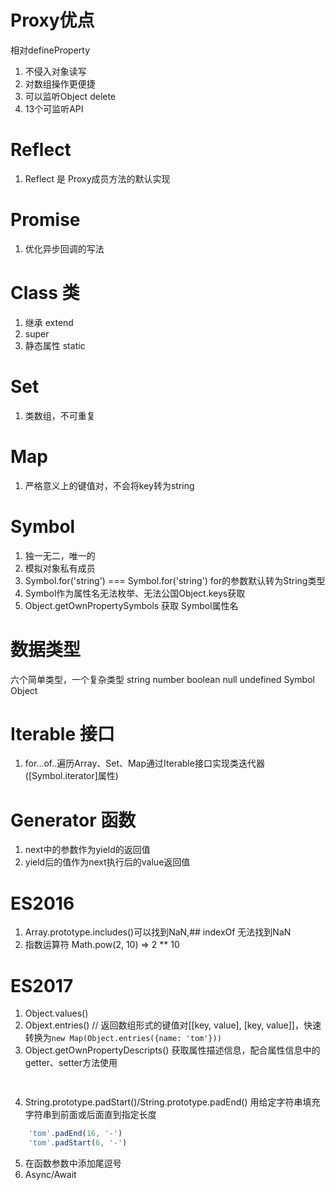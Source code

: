 <!--
 * @Author       : ganbowen
 * @Date         : 2021-09-10 21:23:00
 * @LastEditors  : ganbowen
 * @LastEditTime : 2021-09-11 10:10:44
 * @Descripttion : 
-->
# Proxy优点
相对defineProperty
1. 不侵入对象读写
2. 对数组操作更便捷
3. 可以监听Object delete
4. 13个可监听API

# Reflect
1. Reflect 是 Proxy成员方法的默认实现

# Promise
1. 优化异步回调的写法

# Class 类
1. 继承 extend
2. super
3. 静态属性 static

# Set
1. 类数组，不可重复

# Map
1. 严格意义上的键值对，不会将key转为string

# Symbol
1. 独一无二，唯一的
2. 模拟对象私有成员
3. Symbol.for('string') === Symbol.for('string') for的参数默认转为String类型
4. Symbol作为属性名无法枚举、无法公国Object.keys获取
5. Object.getOwnPropertySymbols 获取 Symbol属性名
# 数据类型 
六个简单类型，一个复杂类型
string number boolean null undefined Symbol Object

# Iterable 接口
1. for...of..遍历Array、Set、Map通过Iterable接口实现类迭代器([Symbol.iterator]属性)

# Generator 函数
1. next中的参数作为yield的返回值
2. yield后的值作为next执行后的value返回值

# ES2016
1. Array.prototype.includes()可以找到NaN,## indexOf 无法找到NaN
2. 指数运算符 Math.pow(2, 10) => 2 ** 10

# ES2017
1. Object.values()
2. Objext.entries() // 返回数组形式的键值对[[key, value], [key, value]]，快速转换为`new Map(Object.entries({name: 'tom'}))`
3. Object.getOwnPropertyDescripts() 获取属性描述信息，配合属性信息中的getter、setter方法使用
```js
    
```
4. String.prototype.padStart()/String.prototype.padEnd() 用给定字符串填充字符串到前面或后面直到指定长度
```js
    'tom'.padEnd(16, '-')
    'tom'.padStart(6, '-')
```
5. 在函数参数中添加尾逗号
6. Async/Await 